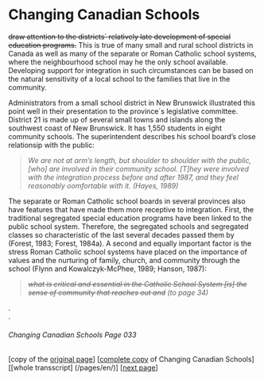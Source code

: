 # Changing Canadian Schools

~~draw attention to the districts´ relatively late development of special education programs.~~
This is true of many small and rural school districts in Canada as well as many of the separate or Roman Catholic school systems, where the neighbourhood school may he the only school available. Developing support for integration in such circumstances can be based on the natural sensitivity of a local school to the families that live in the community.  

Administrators from a small school district in New Brunswick illustrated this point well in their presentation to the province´s legislative committee. District 21 is made up of several small towns and islands along the southwest coast of New Brunswick. It has 1,550 students in eight community schools. The superintendent describes his school board’s close relationsip with the public:  

> *We are not at arm’s length, but shoulder to shoulder with the public, [who] are involved in their community school. [T]hey were involved with the integration process before and after 1987, and they feel reasonably oomfortable with it. (Hayes, 1989)*  

The separate or Roman Catholic school boards in several provinces also have features that have made them more
receptive to integration. First, the traditional segregated special education programs have been linked to the public school system. Therefore, the segregated schools and segregated classes so characteristic of the last several decades passed them by (Forest, 1983; Forest, 1984a). A second and equally important factor is the stress Roman Catholic school systems have placed on the importance of values and the nurturing of family, church, and community through the school (Flynn and Kowalczyk-McPhee, 1989; Hanson, 1987):  

> *~~what is critical and essential in the Catholic School System [is] the sense of community that reaches out and~~ (to page 34)* 

.  
.  

###### Changing Canadian Schools Page 033

[copy of the [original page](/copies-from-original/CCS033.png)]
[[complete copy](/copies-from-original/BestCopy_Changing_Canadian_Schools_Perspectives_on_Disability_and_Inclusion.pdf) of Changing Canadian Schools]
[[whole transscript] (/pages/en/)]
[[next page](Changing_Canadian_Schools-034)]

